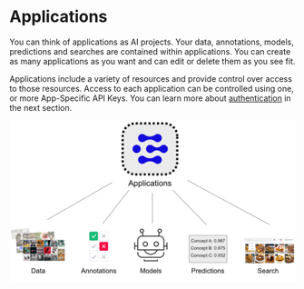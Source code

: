 # Applications

You can think of applications as AI projects. Your data, annotations, models, predictions and searches are contained within applications. You can create as many applications as you want and can edit or delete them as you see fit.

Applications include a variety of resources and provide control over access to those resources. Access to each application can be controlled using one, or more App-Specific API Keys. You can learn more about [authentication](https://docs.clarifai.com/getting-started/authentication) in the next section.

![](../../.gitbook/assets/applications%20%281%29.jpg)

